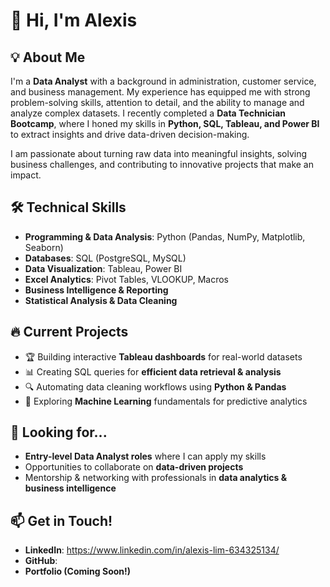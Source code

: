 # 👋 Hi, I'm Alexis 

## 💡 About Me  
I'm a **Data Analyst** with a background in administration, customer service, and business management. My experience has equipped me with strong problem-solving skills, attention to detail, and the ability to manage and analyze complex datasets. I recently completed a **Data Technician Bootcamp**, where I honed my skills in **Python, SQL, Tableau, and Power BI** to extract insights and drive data-driven decision-making.  

I am passionate about turning raw data into meaningful insights, solving business challenges, and contributing to innovative projects that make an impact.  

## 🛠️ Technical Skills  
- **Programming & Data Analysis**: Python (Pandas, NumPy, Matplotlib, Seaborn)  
- **Databases**: SQL (PostgreSQL, MySQL)  
- **Data Visualization**: Tableau, Power BI  
- **Excel Analytics**: Pivot Tables, VLOOKUP, Macros  
- **Business Intelligence & Reporting**  
- **Statistical Analysis & Data Cleaning**  

## 🔥 Current Projects  
- 🏆 Building interactive **Tableau dashboards** for real-world datasets  
- 📊 Creating SQL queries for **efficient data retrieval & analysis**  
- 🔍 Automating data cleaning workflows using **Python & Pandas**  
- 🎯 Exploring **Machine Learning** fundamentals for predictive analytics  

## 🚀 Looking for...  
- **Entry-level Data Analyst roles** where I can apply my skills  
- Opportunities to collaborate on **data-driven projects**  
- Mentorship & networking with professionals in **data analytics & business intelligence**  

## 📫 Get in Touch!  
- **LinkedIn**: https://www.linkedin.com/in/alexis-lim-634325134/
-  **GitHub**:
-  **Portfolio (Coming Soon!)** 

